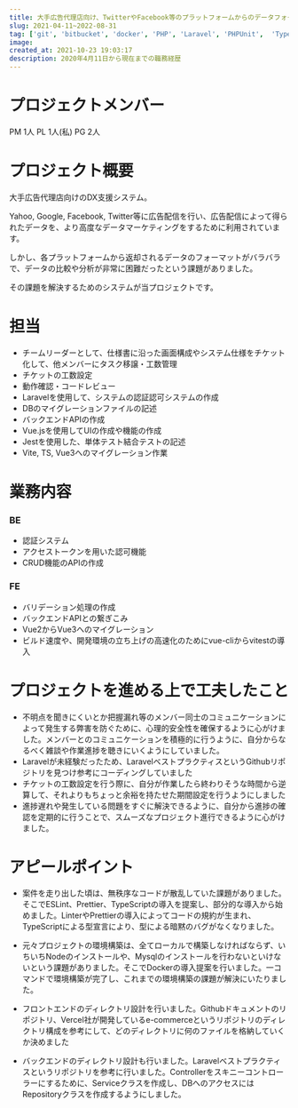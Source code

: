 ```yaml
---
title: 大手広告代理店向け、TwitterやFacebook等のプラットフォームからのデータフォーマットを共通フォーマットに変換するためのシステムのフロントエンド
slug: 2021-04-11~2022-08-31
tag: ['git', 'bitbucket', 'docker', 'PHP', 'Laravel', 'PHPUnit',  'TypeScript', 'JavaScript', 'VueRouter', 'vue-property-decorator', 'Jest']
image:
created_at: 2021-10-23 19:03:17
description: 2020年4月11日から現在までの職務経歴
---
```


# プロジェクトメンバー
PM 1人
PL 1人(私)
PG 2人

# プロジェクト概要

大手広告代理店向けのDX支援システム。

Yahoo, Google, Facebook, Twitter等に広告配信を行い、広告配信によって得られたデータを、より高度なデータマーケティングをするために利用されています。

しかし、各プラットフォームから返却されるデータのフォーマットがバラバラで、データの比較や分析が非常に困難だったという課題がありました。

その課題を解決するためのシステムが当プロジェクトです。

# 担当
- チームリーダーとして、仕様書に沿った画面構成やシステム仕様をチケット化して、他メンバーにタスク移譲・工数管理
- チケットの工数設定
- 動作確認・コードレビュー
- Laravelを使用して、システムの認証認可システムの作成
- DBのマイグレーションファイルの記述
- バックエンドAPIの作成
- Vue.jsを使用してUIの作成や機能の作成
- Jestを使用した、単体テスト結合テストの記述
- Vite, TS, Vue3へのマイグレーション作業

# 業務内容
### BE
- 認証システム
- アクセストークンを用いた認可機能
- CRUD機能のAPIの作成
### FE
- バリデーション処理の作成
- バックエンドAPIとの繋ぎこみ
- Vue2からVue3へのマイグレーション
- ビルド速度や、開発環境の立ち上げの高速化のためにvue-cliからvitestの導入

# プロジェクトを進める上で工夫したこと
- 不明点を聞きにくいとか把握漏れ等のメンバー同士のコミュニケーションによって発生する弊害を防ぐために、心理的安全性を確保するように心がけました。メンバーとのコミュニケーションを積極的に行うように、自分からなるべく雑談や作業進捗を聴きにいくようにしていました。
- Laravelが未経験だったため、LaravelベストプラクティスというGithubリポジトリを見つけ参考にコーディングしていました
- チケットの工数設定を行う際に、自分が作業したら終わりそうな時間から逆算して、それよりもちょっと余裕を持たせた期間設定を行うようにしました
- 進捗遅れや発生している問題をすぐに解決できるように、自分から進捗の確認を定期的に行うことで、スムーズなプロジェクト進行できるように心がけました。

# アピールポイント
- 案件を走り出した頃は、無秩序なコードが散乱していた課題がありました。そこでESLint、Prettier、TypeScriptの導入を提案し、部分的な導入から始めました。LinterやPrettierの導入によってコードの規約が生まれ、TypeScriptによる型宣言により、型による暗黙のバグがなくなりました。

- 元々プロジェクトの環境構築は、全てローカルで構築しなければならず、いちいちNodeのインストールや、Mysqlのインストールを行わないといけないという課題がありました。そこでDockerの導入提案を行いました。一コマンドで環境構築が完了し、これまでの環境構築の課題が解決にいたりました。

- フロントエンドのディレクトリ設計を行いました。Githubドキュメントのリポジトリ、Vercel社が開発しているe-commerceというリポジトリのディレクトリ構成を参考にして、どのディレクトリに何のファイルを格納していくか決めました

- バックエンドのディレクトリ設計も行いました。Laravelベストプラクティスというリポジトリを参考に行いました。Controllerをスキニーコントローラーにするために、Serviceクラスを作成し、DBへのアクセスにはRepositoryクラスを作成するようにしました。